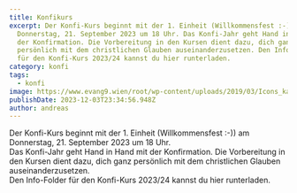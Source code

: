 ```yaml
---
title: Konfikurs
excerpt: Der Konfi-Kurs beginnt mit der 1. Einheit (Willkommensfest :-)) am
  Donnerstag, 21. September 2023 um 18 Uhr. Das Konfi-Jahr geht Hand in Hand mit
  der Konfirmation. Die Vorbereitung in den Kursen dient dazu, dich ganz
  persönlich mit dem christlichen Glauben auseinanderzusetzen. Den Info-Folder
  für den Konfi-Kurs 2023/24 kannst du hier runterladen.
category: konfi
tags:
  - konfi
image: https://www.evang9.wien/root/wp-content/uploads/2019/03/Icons_kasualien-05-1024x1024.png
publishDate: 2023-12-03T23:34:56.948Z
author: andreas
---
```


Der Konfi-Kurs beginnt mit der 1. Einheit (Willkommensfest :-)) am Donnerstag, 21. September 2023 um 18 Uhr.\
Das Konfi-Jahr geht Hand in Hand mit der Konfirmation. Die Vorbereitung in den Kursen dient dazu, dich ganz persönlich mit dem christlichen Glauben auseinanderzusetzen. \
Den Info-Folder für den Konfi-Kurs 2023/24 kannst du hier runterladen.
